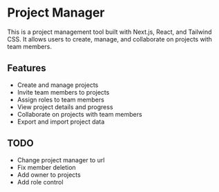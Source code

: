 # Project Manager

This is a project management tool built with Next.js, React, and Tailwind CSS. It allows users to create, manage, and collaborate on projects with team members.

## Features

- Create and manage projects
- Invite team members to projects
- Assign roles to team members
- View project details and progress
- Collaborate on projects with team members
- Export and import project data

## TODO

- Change project manager to url
- Fix member deletion
- Add owner to projects
- Add role control